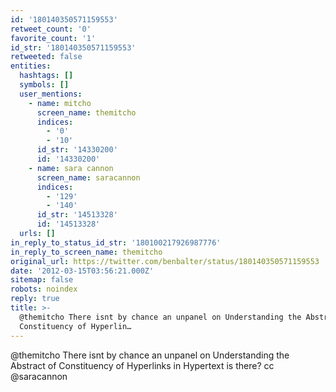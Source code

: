 ```yaml
---
id: '180140350571159553'
retweet_count: '0'
favorite_count: '1'
id_str: '180140350571159553'
retweeted: false
entities:
  hashtags: []
  symbols: []
  user_mentions:
    - name: mitcho
      screen_name: themitcho
      indices:
        - '0'
        - '10'
      id_str: '14330200'
      id: '14330200'
    - name: sara cannon
      screen_name: saracannon
      indices:
        - '129'
        - '140'
      id_str: '14513328'
      id: '14513328'
  urls: []
in_reply_to_status_id_str: '180100217926987776'
in_reply_to_screen_name: themitcho
original_url: https://twitter.com/benbalter/status/180140350571159553
date: '2012-03-15T03:56:21.000Z'
sitemap: false
robots: noindex
reply: true
title: >-
  @themitcho There isnt by chance an unpanel on Understanding the Abstract of
  Constituency of Hyperlin…
---
```


@themitcho There isnt by chance an unpanel on Understanding the Abstract of Constituency of Hyperlinks in Hypertext is there? cc @saracannon